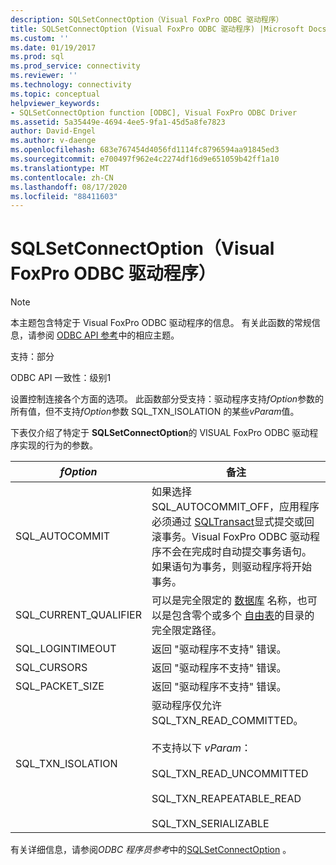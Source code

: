 ```yaml
---
description: SQLSetConnectOption（Visual FoxPro ODBC 驱动程序）
title: SQLSetConnectOption (Visual FoxPro ODBC 驱动程序) |Microsoft Docs
ms.custom: ''
ms.date: 01/19/2017
ms.prod: sql
ms.prod_service: connectivity
ms.reviewer: ''
ms.technology: connectivity
ms.topic: conceptual
helpviewer_keywords:
- SQLSetConnectOption function [ODBC], Visual FoxPro ODBC Driver
ms.assetid: 5a35449e-4694-4ee5-9fa1-45d5a8fe7823
author: David-Engel
ms.author: v-daenge
ms.openlocfilehash: 683e767454d4056fd1114fc8796594aa91845ed3
ms.sourcegitcommit: e700497f962e4c2274df16d9e651059b42ff1a10
ms.translationtype: MT
ms.contentlocale: zh-CN
ms.lasthandoff: 08/17/2020
ms.locfileid: "88411603"
---
```

# <a name="sqlsetconnectoption-visual-foxpro-odbc-driver"></a>SQLSetConnectOption（Visual FoxPro ODBC 驱动程序）
> [!NOTE]  
>  本主题包含特定于 Visual FoxPro ODBC 驱动程序的信息。 有关此函数的常规信息，请参阅 [ODBC API 参考](../../odbc/reference/syntax/odbc-api-reference.md)中的相应主题。  
  
 支持：部分  
  
 ODBC API 一致性：级别1  
  
 设置控制连接各个方面的选项。 此函数部分受支持：驱动程序支持*fOption*参数的所有值，但不支持*fOption*参数 SQL_TXN_ISOLATION 的某些*vParam*值。  
  
 下表仅介绍了特定于 **SQLSetConnectOption**的 VISUAL FoxPro ODBC 驱动程序实现的行为的参数。  
  
|*fOption*|备注|  
|---------------|-------------|  
|SQL_AUTOCOMMIT|如果选择 SQL_AUTOCOMMIT_OFF，应用程序必须通过 [SQLTransact](../../odbc/microsoft/sqltransact-visual-foxpro-odbc-driver.md)显式提交或回滚事务。Visual FoxPro ODBC 驱动程序不会在完成时自动提交事务语句。 如果语句为事务，则驱动程序将开始事务。|  
|SQL_CURRENT_QUALIFIER|可以是完全限定的 [数据库](../../odbc/microsoft/visual-foxpro-terminology.md) 名称，也可以是包含零个或多个 [自由表](../../odbc/microsoft/visual-foxpro-terminology.md)的目录的完全限定路径。|  
|SQL_LOGINTIMEOUT|返回 "驱动程序不支持" 错误。|  
|SQL_CURSORS|返回 "驱动程序不支持" 错误。|  
|SQL_PACKET_SIZE|返回 "驱动程序不支持" 错误。|  
|SQL_TXN_ISOLATION|驱动程序仅允许 SQL_TXN_READ_COMMITTED。<br /><br /> 不支持以下 *vParam*：<br /><br /> SQL_TXN_READ_UNCOMMITTED<br /><br /> SQL_TXN_REAPEATABLE_READ<br /><br /> SQL_TXN_SERIALIZABLE|  
  
 有关详细信息，请参阅*ODBC 程序员参考*中的[SQLSetConnectOption](../../odbc/reference/syntax/sqlsetconnectoption-function.md) 。
